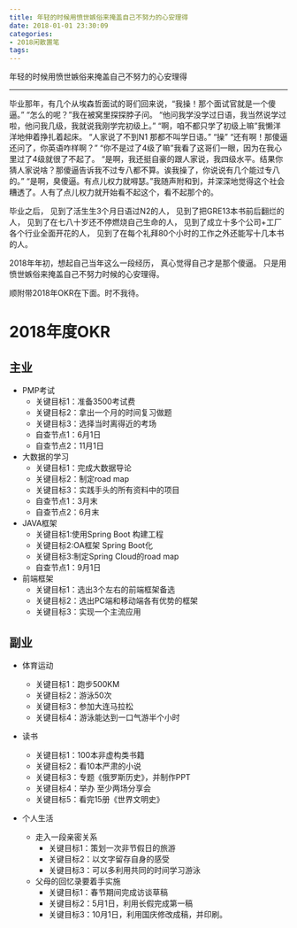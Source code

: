 ```yaml
---
title: 年轻的时候用愤世嫉俗来掩盖自己不努力的心安理得
date: 2018-01-01 23:30:09
categories:
- 2018闲散置笔
tags:
---
```


年轻的时候用愤世嫉俗来掩盖自己不努力的心安理得

---

毕业那年，有几个从埃森哲面试的哥们回来说，“我操！那个面试官就是一个傻逼。”
“怎么的呢？”我在被窝里探探脖子问。
“他问我学没学过日语，我当然说学过啦，他问我几级，我就说我刚学完初级上。”
“啊，咱不都只学了初级上嘛”我懒洋洋地伸着挣扎着起床。
“人家说了不到N1 那都不叫学日语。”
“操”
“还有啊！那傻逼还问了，你英语咋样啊？”
“你不是过了4级了嘛”我看了这哥们一眼，因为在我心里过了4级就很了不起了。
“是啊，我还挺自豪的跟人家说，我四级水平。结果你猜人家说啥？那傻逼告诉我不过专八都不算。诶我操了，你说说有几个能过专八的。”
“是啊，臭傻逼。有点儿权力就嘚瑟。”我随声附和到，并深深地觉得这个社会糟透了。人有了点儿权力就开始看不起这个，看不起那个的。

毕业之后，
见到了活生生3个月日语过N2的人，
见到了把GRE13本书前后翻烂的人，
见到了在七八十岁还不停燃烧自己生命的人，
见到了成立十多个公司+工厂各个行业全面开花的人，
见到了在每个礼拜80个小时的工作之外还能写十几本书的人。

2018年年初，想起自己当年这么一段经历，
真心觉得自己才是那个傻逼。
只是用愤世嫉俗来掩盖自己不努力时候的心安理得。

顺附带2018年OKR在下面。时不我待。
# 2018年度OKR
## 主业
- PMP考试
    - 关键目标1：准备3500考试费
    - 关键目标2：拿出一个月的时间复习做题
    - 关键目标3：选择当时离得近的考场
    - 自查节点1：6月1日
    - 自查节点2：11月1日
- 大数据的学习
    - 关键目标1：完成大数据导论
    - 关键目标2：制定road map
    - 关键目标3：实践手头的所有资料中的项目
    - 自查节点1：3月末
    - 自查节点2：6月末
- JAVA框架
    - 关键目标1:使用Spring Boot 构建工程
    - 关键目标2:OA框架 Spring Boot化
    - 关键目标3:制定Spring Cloud的road map
    - 自查节点1：9月1日 
- 前端框架
    - 关键目标1：选出3个左右的前端框架备选
    - 关键目标2：选出PC端和移动端各有优势的框架
    - 关键目标3：实现一个主流应用

## 副业
- 体育运动
    - 关键目标1：跑步500KM 
    - 关键目标2：游泳50次
    - 关键目标3：参加大连马拉松
    - 关键目标4：游泳能达到一口气游半个小时

- 读书
	- 关键目标1：100本非虚构类书籍
    - 关键目标2：看10本严肃的小说
	- 关键目标3：专题《俄罗斯历史》，并制作PPT
	- 关键目标4：举办 至少两场分享会
	- 关键目标5：看完15册《世界文明史》

- 个人生活
    - 走入一段亲密关系
        - 关键目标1：策划一次非节假日的旅游
        - 关键目标2：以文字留存自身的感受
        - 关键目标3：可以多利用共同的时间学习游泳
    - 父母的回忆录要着手实施
        - 关键目标1：春节期间完成访谈草稿
        - 关键目标2：5月1日，利用长假完成第一稿
        - 关键目标3：10月1日，利用国庆修改成稿，并印刷。
